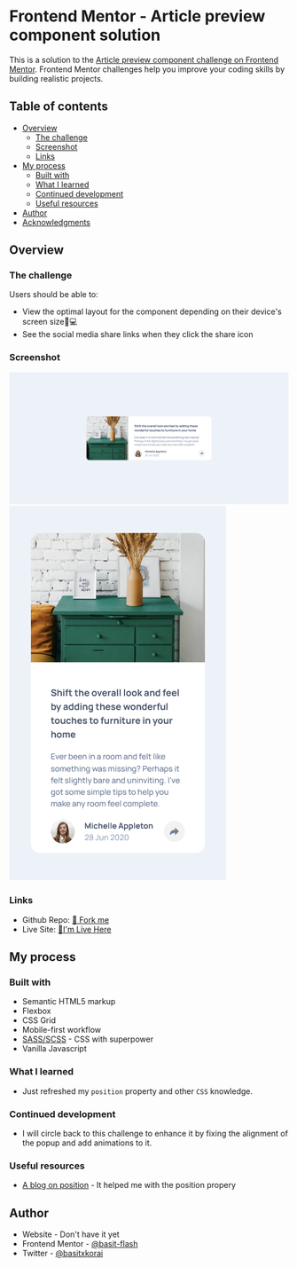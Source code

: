 # Frontend Mentor - Article preview component solution

This is a solution to the [Article preview component challenge on Frontend Mentor](https://www.frontendmentor.io/challenges/article-preview-component-dYBN_pYFT). Frontend Mentor challenges help you improve your coding skills by building realistic projects.

## Table of contents

- [Overview](#overview)
  - [The challenge](#the-challenge)
  - [Screenshot](#screenshot)
  - [Links](#links)
- [My process](#my-process)
  - [Built with](#built-with)
  - [What I learned](#what-i-learned)
  - [Continued development](#continued-development)
  - [Useful resources](#useful-resources)
- [Author](#author)
- [Acknowledgments](#acknowledgments)

## Overview

### The challenge

Users should be able to:

- View the optimal layout for the component depending on their device's screen size📱💻
- See the social media share links when they click the share icon

### Screenshot

![](./design/screen-desktop.png)
![](./design/screen-mobile.png)

### Links

- Github Repo: [🍴 Fork me](https://github.com/basitkorai/article-preview-component)
- Live Site: [🏡I'm Live Here](https://article-preview-korai.netlify.app)

## My process

### Built with

- Semantic HTML5 markup
- Flexbox
- CSS Grid
- Mobile-first workflow
- [SASS/SCSS](https://sass-lang.com) - CSS with superpower
- Vanilla Javascript

### What I learned

- Just refreshed my `position` property and other `CSS` knowledge.

### Continued development
- I will circle back to this challenge to enhance it by fixing the alignment of the popup and add animations to it.

### Useful resources

- [A blog on position](https://blog.webdevsimplified.com/2022-01/css-position/) - It helped me with the position propery


## Author

- Website - Don't have it yet
- Frontend Mentor - [@basit-flash](https://www.frontendmentor.io/profile/basit-flash)
- Twitter - [@basitxkorai](https://www.twitter.com/basitxkorai)

